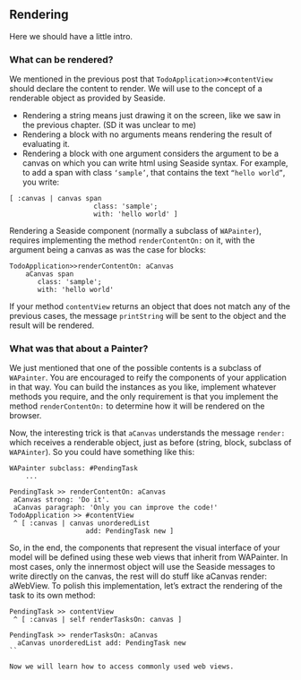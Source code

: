 ## Rendering 

Here we should have a little intro. 

### What can be rendered?

We mentioned in the previous post that `TodoApplication>>#contentView` should declare the content to render.
We will use to the concept of a renderable object as provided by Seaside.

- Rendering a string means just drawing it on the screen, like we saw in the previous chapter. (SD it was unclear to me)
- Rendering a block with no arguments means rendering the result of evaluating it.
- Rendering a block with one argument considers the argument to be a canvas on which you can write html using Seaside syntax. For example, to add a span with class ``‘sample’``, that contains the text ``“hello world”``, you write:

```
[ :canvas | canvas span
                     class: 'sample';
                     with: 'hello world' ]
```	 

Rendering a Seaside component (normally a subclass of `WAPainter`), requires implementing the method `renderContentOn:` on it, with the argument being a canvas as was the case for blocks:

```
TodoApplication>>renderContentOn: aCanvas
    aCanvas span
       class: 'sample';
       with: 'hello world'
```
If your method `contentView` returns an object that does not match any of the previous cases, the message `printString` will be sent to the object and the result will be rendered.

### What was that about a Painter?

We just mentioned that one of the possible contents is a subclass of `WAPainter`. 
You are encouraged to reify the components of your application in that way. 
You can build the instances as you like, implement whatever methods you require, and the only requirement is that you implement the method `renderContentOn:` to determine how it will be rendered on the browser.

Now, the interesting trick is that `aCanvas` understands the message `render:` which receives a renderable object, just as before (string, block, subclass of `WAPAinter`). So you could have something like this:

```
WAPainter subclass: #PendingTask
	...
```

```
PendingTask >> renderContentOn: aCanvas
 aCanvas strong: 'Do it'.
 aCanvas paragraph: 'Only you can improve the code!'
TodoApplication >> #contentView
 ^ [ :canvas | canvas unorderedList
                   add: PendingTask new ]
```
So, in the end, the components that represent the visual interface of your model will be defined using these web views that inherit from WAPainter. In most cases, only the innermost object will use the Seaside messages to write directly on the canvas, the rest will do stuff like aCanvas render: aWebView.
To polish this implementation, let’s extract the rendering of the task to its own method:

```
PendingTask >> contentView
 ^ [ :canvas | self renderTasksOn: canvas ]
```

```
PendingTask >> renderTasksOn: aCanvas
  aCanvas unorderedList add: PendingTask new
``

Now we will learn how to access commonly used web views.

